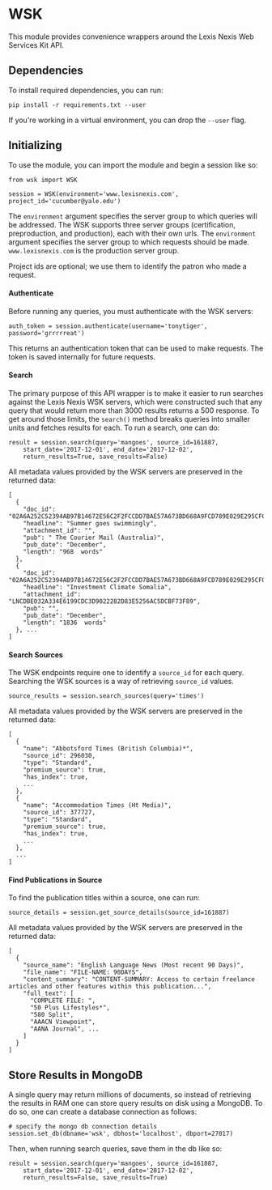 # WSK

This module provides convenience wrappers around the Lexis Nexis Web Services Kit API.

## Dependencies

To install required dependencies, you can run:

```
pip install -r requirements.txt --user
```

If you're working in a virtual environment, you can drop the `--user` flag.

## Initializing

To use the module, you can import the module and begin a session like so:

```
from wsk import WSK

session = WSK(environment='www.lexisnexis.com', project_id='cucumber@yale.edu')
```

The `environment` argument specifies the server group to which queries will be addressed. The WSK supports three server groups (certification, preproduction, and production), each with their own urls. The `environment` argument specifies the server group to which requests should be made. `www.lexisnexis.com` is the production server group.

Project ids are optional; we use them to identify the patron who made a request.

#### Authenticate

Before running any queries, you must authenticate with the WSK servers:

```
auth_token = session.authenticate(username='tonytiger', password='grrrrreat')
```

This returns an authentication token that can be used to make requests. The token is saved internally for future requests.

#### Search

The primary purpose of this API wrapper is to make it easier to run searches against the Lexis Nexis WSK servers, which were constructed such that any query that would return more than 3000 results returns a 500 response. To get around those limits, the `search()` method breaks queries into smaller units and fetches results for each. To run a search, one can do:

```
result = session.search(query='mangoes', source_id=161887,
    start_date='2017-12-01', end_date='2017-12-02',
    return_results=True, save_results=False)
```

All metadata values provided by the WSK servers are preserved in the returned data:

```
[
  {
    "doc_id": "02A6A252C52394AB97B14672E56C2F2FCCDD7BAE57A673BD668A9FCD789E029E295CF05DF658309C98518204E57CEA3E98718EE36B01E278E92861C544DB206E222C9E931557C251FE6650D6127090E25DCE4621DF709B6AC25C7241C18D248BE04ACF603628131770B7F958603D9CFB",
    "headline": "Summer goes swimmingly",
    "attachment_id": "",
    "pub": " The Courier Mail (Australia)",
    "pub_date": "December",
    "length": "968  words"
  },
  {
    "doc_id": "02A6A252C52394AB97B14672E56C2F2FCCDD7BAE57A673BD668A9FCD789E029E295CF05DF658309C98518204E57CEA3E98718EE36B01E278E92861C544DB206E222C9E931557C251FE6650D6127090E25DCE4621DF709B6AC25C7241C18D248BAEC7AB8C2DC198F6978CC606D5CC96E5",
    "headline": "Investment Climate Somalia",
    "attachment_id": "LNCDBE032A334E6199CDC3D9022282D83E5256AC5DCBF73F89",
    "pub": "",
    "pub_date": "December",
    "length": "1836  words"
  }, ...
]
```

#### Search Sources

The WSK endpoints require one to identify a `source_id` for each query. Searching the WSK sources is a way of retrieving `source_id` values. 

```
source_results = session.search_sources(query='times')
```

All metadata values provided by the WSK servers are preserved in the returned data:

```
[
  {
    "name": "Abbotsford Times (British Columbia)*",
    "source_id": 296030,
    "type": "Standard",
    "premium_source": true,
    "has_index": true,
    ...
  },
  {
    "name": "Accommodation Times (Ht Media)",
    "source_id": 377727,
    "type": "Standard",
    "premium_source": true,
    "has_index": true,
    ...
  },
  ...
]
```

#### Find Publications in Source

To find the publication titles within a source, one can run:

```
source_details = session.get_source_details(source_id=161887)
```

All metadata values provided by the WSK servers are preserved in the returned data:

```
[
  {
    "source_name": "English Language News (Most recent 90 Days)",
    "file_name": "FILE-NAME: 90DAYS",
    "content_summary": "CONTENT-SUMMARY: Access to certain freelance articles and other features within this publication...",
    "full_text": [
      "COMPLETE FILE: ",
      "50 Plus Lifestyles*",
      "580 Split",
      "AAACN Viewpoint",
      "AANA Journal", ...
    ]
  }
]
```

## Store Results in MongoDB

A single query may return millions of documents, so instead of retrieving the results in RAM one can store query results on disk using a MongoDB. To do so, one can create a database connection as follows:

```
# specify the mongo db connection details
session.set_db(dbname='wsk', dbhost='localhost', dbport=27017)
```

Then, when running search queries, save them in the db like so:

```
result = session.search(query='mangoes', source_id=161887,
    start_date='2017-12-01', end_date='2017-12-02',
    return_results=False, save_results=True)
```